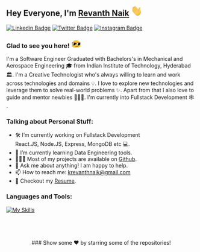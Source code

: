 ## Hey Everyone, I'm [Revanth Naik](https://github.com/revanthsonu/) <img src="https://github.com/singhadarsh0403/singhadarsh0403/blob/master/gifs/Hi.gif" width="30px"></h2>

[![Linkedin Badge](https://img.shields.io/badge/-Revanth%20Nayak-0e76a8?style=flat-square&logo=Linkedin&logoColor=white)](https://www.linkedin.com/in/revanth-nayak/)
[![Twitter Badge](https://img.shields.io/badge/-@revanthsonu007-00acee?style=flat-square&logo=Twitter&logoColor=white)](https://twitter.com/revanthsonu007)
[![Instagram Badge](https://img.shields.io/badge/-@revanth__sonu-e4405f?style=flat-square&logo=Instagram&logoColor=white)](https://www.instagram.com/revanth__sonu/)


### Glad to see you here! <img src="https://github.com/singhadarsh0403/singhadarsh0403/blob/master/gifs/emoji.gif" width="27px"> 

I'm a Software Engineer Graduated with Bachelors's in Mechanical and Aerospace Engineering 🎓 from Indian Institute of Technology, Hyderabad 🏛. I'm a Creative Technologist who's always willing to learn and work across technologies and domains 💡. I love to explore new technologies and leverage them to solve real-world problems ✨. Apart from that I also love to guide and mentor newbies 👨🏻‍💻. I'm currently into Fullstack Development 🕸️ .


### Talking about Personal Stuff:

- 🛠 I’m currently working on Fullstack Development <br /> React.JS, Node.JS, Express, MongoDB etc 💻.
- 🚀 I’m currently learning Data Engineering tools.
- 👨🏻‍💻 Most of my projects are available on [Github](https://github.com/revanthsonu).
- 💬 Ask me about anything! I am happy to help.
- 📫 How to reach me: krevanthnaik@gmail.com
- 📝 Checkout my [Resume](https://www.linkedin.com/in/revanth-nayak/).

### Languages and Tools:
[![My Skills](https://skillicons.dev/icons?i=cpp,py,r,react,nodejs,netlify,mongodb,express,mysql,js,html,css&perline=5)](https://skillicons.dev)

<!--
<code><img height="25" src="https://raw.githubusercontent.com/github/explore/80688e429a7d4ef2fca1e82350fe8e3517d3494d/topics/cpp/cpp.png" alt="cpp"></code>
<code><img height="25" src="https://raw.githubusercontent.com/github/explore/80688e429a7d4ef2fca1e82350fe8e3517d3494d/topics/html/html.png" alt="html"></code>
<code><img height="25" src="https://raw.githubusercontent.com/github/explore/80688e429a7d4ef2fca1e82350fe8e3517d3494d/topics/css/css.png" alt="css"></code>
<code><img height="25" src="https://raw.githubusercontent.com/github/explore/80688e429a7d4ef2fca1e82350fe8e3517d3494d/topics/javascript/javascript.png" alt="javascript"></code>
<code><img height="25" src="https://raw.githubusercontent.com/github/explore/80688e429a7d4ef2fca1e82350fe8e3517d3494d/topics/nodejs/nodejs.png" alt="nodejs"></code>
<code><img height="25" src="https://raw.githubusercontent.com/github/explore/80688e429a7d4ef2fca1e82350fe8e3517d3494d/topics/npm/npm.png" alt="nodejs"></code>
<code><img height="25" src="https://raw.githubusercontent.com/github/explore/80688e429a7d4ef2fca1e82350fe8e3517d3494d/topics/sql/sql.png" alt="sql"></code>
<code><img height="25" src="https://encrypted-tbn0.gstatic.com/images?q=tbn%3AANd9GcSTTzPAw-55ssm1Im594xYZ9eRQu2JylrkYLg&usqp=CAU" alt="mongodb"></code>
<code><img height="25" src="https://raw.githubusercontent.com/github/explore/80688e429a7d4ef2fca1e82350fe8e3517d3494d/topics/git/git.png" alt="git"></code>
<code><img height="25" src="https://raw.githubusercontent.com/github/explore/80688e429a7d4ef2fca1e82350fe8e3517d3494d/topics/github-api/github-api.png" alt="github"></code>
<code><img height="25" src="https://raw.githubusercontent.com/github/explore/80688e429a7d4ef2fca1e82350fe8e3517d3494d/topics/terminal/terminal.png" alt="terminal"></code>

-->


<img alt="" src="https://github-readme-stats.vercel.app/api?username=revanthsonu&show_icons=true&hide_border=true" />


#

<div align="center">
### Show some ❤️ by starring some of the repositories!

</div>
